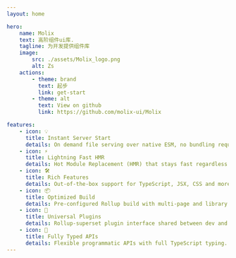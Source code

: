```yaml
---
layout: home

hero:
    name: Molix
    text: 高阶组件ui库.
    tagline: 为开发提供组件库
    image:
        src: ./assets/Molix_logo.png
        alt: Zs
    actions:
        - theme: brand
          text: 起步
          link: get-start
        - theme: alt
          text: View on github
          link: https://github.com/molix-ui/Molix

features:
    - icon: 💡
      title: Instant Server Start
      details: On demand file serving over native ESM, no bundling required!
    - icon: ⚡️
      title: Lightning Fast HMR
      details: Hot Module Replacement (HMR) that stays fast regardless of app size.
    - icon: 🛠️
      title: Rich Features
      details: Out-of-the-box support for TypeScript, JSX, CSS and more.
    - icon: 📦
      title: Optimized Build
      details: Pre-configured Rollup build with multi-page and library mode support.
    - icon: 🔩
      title: Universal Plugins
      details: Rollup-superset plugin interface shared between dev and build.
    - icon: 🔑
      title: Fully Typed APIs
      details: Flexible programmatic APIs with full TypeScript typing.
---
```

